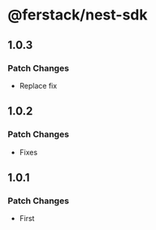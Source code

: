 # @ferstack/nest-sdk

## 1.0.3

### Patch Changes

- Replace fix

## 1.0.2

### Patch Changes

- Fixes

## 1.0.1

### Patch Changes

- First
